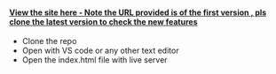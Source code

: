 #### [View the site here - Note the URL provided is of the first version , pls clone the latest version to check the new features](https://dare-marvel.github.io/Journey_Planner/)

* Clone the repo 
* Open with VS code or any other text editor
* Open the index.html file with live server

